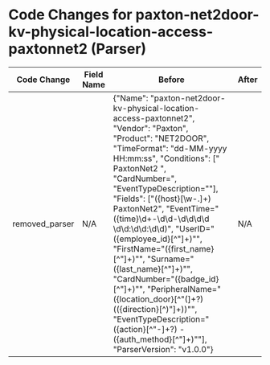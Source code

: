 # Code Changes for paxton-net2door-kv-physical-location-access-paxtonnet2 (Parser)

| Code Change | Field Name | Before | After |
|-------------|------------|--------|-------|
| removed_parser | N/A | {"Name": "paxton-net2door-kv-physical-location-access-paxtonnet2", "Vendor": "Paxton", "Product": "NET2DOOR", "TimeFormat": "dd-MM-yyyy HH:mm:ss", "Conditions": [" PaxtonNet2 ", "CardNumber=", "EventTypeDescription=\""], "Fields": ["({host}[\w\-.]+) PaxtonNet2", "EventTime=\"({time}\d+-\d\d-\d\d\d\d \d\d:\d\d:\d\d)", "UserID=\"({employee_id}[^\"]+)\"", "FirstName=\"({first_name}[^\"]+)\"", "Surname=\"({last_name}[^\"]+)\"", "CardNumber=\"({badge_id}[^\"]+)\"", "PeripheralName=\"({location_door}[^\"\(]+?) \(({direction}[^\)\"]+)\)\"", "EventTypeDescription=\"({action}[^\"\-]+?) - ({auth_method}[^\"]+)\""], "ParserVersion": "v1.0.0"} | N/A |